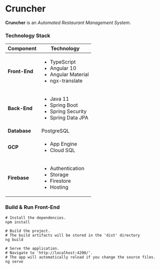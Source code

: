 # Cruncher

**Cruncher** is an *Automated Restaurant Management System*.

### Technology Stack

| Component     | Technology |
| ------------- | ---------- |
| **Front-End** | <ul><li>TypeScript</li><li>Angular 10</li><li>Angular Material</li><li>ngx-translate</li></ul> |
| **Back-End**  | <ul><li>Java 11</li><li>Spring Boot</li><li>Spring Security</li><li>Spring Data JPA</li></ul> |
| **Database**  | PostgreSQL |
| **GCP**       | <ul><li>App Engine</li><li>Cloud SQL</li></ul>
| **Firebase**  | <ul><li>Authentication</li><li>Storage</li><li>Firestore</li><li>Hosting</li></ul>

### Build & Run Front-End

```shell
# Install the dependencies.
npm install

# Build the project. 
# The build artifacts will be stored in the 'dist' directory
ng build

# Serve the application. 
# Navigate to 'http://localhost:4200/'. 
# The app will automatically reload if you change the source files.
ng serve
```
